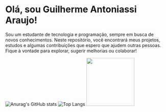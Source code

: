 # Olá, sou Guilherme Antoniassi Araujo!

Sou um estudante de tecnologia e programação, sempre em busca de novos conhecimentos. Neste repositório, você encontrará meus projetos, estudos e algumas contribuições que espero que ajudem outras pessoas. Fique à vontade para explorar, sugerir melhorias ou colaborar!

![Anurag's GitHub stats](https://github-readme-stats.vercel.app/api?username=Guilherme-Antoniassi&show_icons=true&theme=dracula)
![Top Langs](https://github-readme-stats.vercel.app/api/top-langs/?username=Guilherme-Antoniassi&layout=compact&theme=dracula)
<img src="https://github.com/user-attachments/assets/343bf8ec-81d5-44a7-993f-fc8fbaa97832" width="150" height="150">

